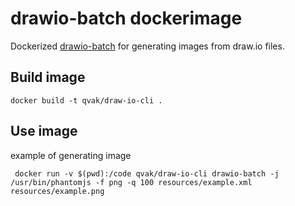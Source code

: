 # drawio-batch dockerimage

Dockerized [drawio-batch](https://github.com/languitar/drawio-batch) for generating images from draw.io files.

## Build image

```
docker build -t qvak/draw-io-cli .
```

## Use image

example of generating image

```
 docker run -v $(pwd):/code qvak/draw-io-cli drawio-batch -j /usr/bin/phantomjs -f png -q 100 resources/example.xml resources/example.png
```